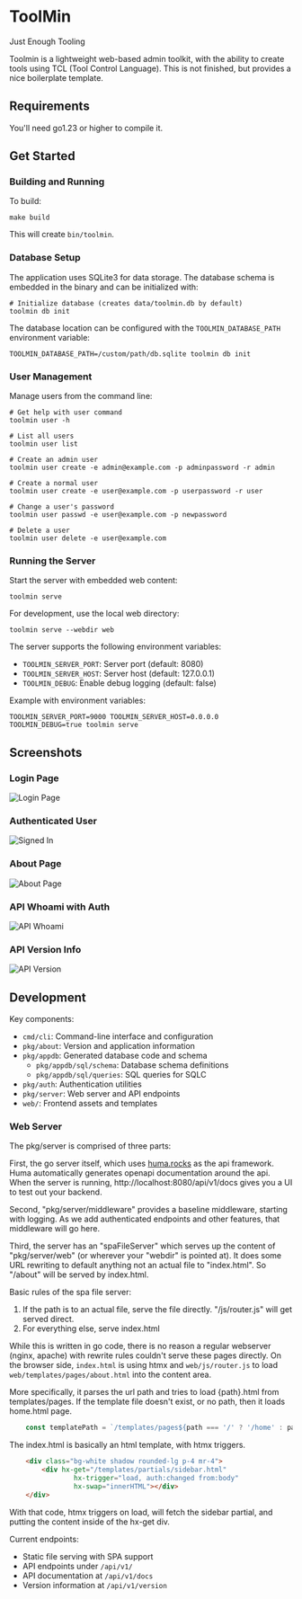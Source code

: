 # ToolMin

Just Enough Tooling

Toolmin is a lightweight web-based admin toolkit, with the ability to create tools using TCL (Tool Control Language). This is not finished, but provides a nice boilerplate template.

## Requirements

You'll need go1.23 or higher to compile it.

## Get Started

### Building and Running

To build:

```shell
make build
```

This will create `bin/toolmin`.

### Database Setup

The application uses SQLite3 for data storage. The database schema is embedded in the binary and can be initialized with:

```shell
# Initialize database (creates data/toolmin.db by default)
toolmin db init
```

The database location can be configured with the `TOOLMIN_DATABASE_PATH` environment variable:

```shell
TOOLMIN_DATABASE_PATH=/custom/path/db.sqlite toolmin db init
```

### User Management

Manage users from the command line:

```shell
# Get help with user command
toolmin user -h

# List all users
toolmin user list

# Create an admin user
toolmin user create -e admin@example.com -p adminpassword -r admin

# Create a normal user
toolmin user create -e user@example.com -p userpassword -r user

# Change a user's password
toolmin user passwd -e user@example.com -p newpassword

# Delete a user
toolmin user delete -e user@example.com
```

### Running the Server

Start the server with embedded web content:

```shell
toolmin serve
```

For development, use the local web directory:

```shell
toolmin serve --webdir web
```

The server supports the following environment variables:
- `TOOLMIN_SERVER_PORT`: Server port (default: 8080)
- `TOOLMIN_SERVER_HOST`: Server host (default: 127.0.0.1)
- `TOOLMIN_DEBUG`: Enable debug logging (default: false)

Example with environment variables:

```shell
TOOLMIN_SERVER_PORT=9000 TOOLMIN_SERVER_HOST=0.0.0.0 TOOLMIN_DEBUG=true toolmin serve
```

## Screenshots

### Login Page
![Login Page](docs/images/login-page.png)

### Authenticated User
![Signed In](docs/images/account-page.png)

### About Page
![About Page](docs/images/about-page.png)

### API Whoami with Auth
![API Whoami](docs/images/api-whoami.png)

### API Version Info
![API Version](docs/images/apiversion.png)

## Development

Key components:
- `cmd/cli`: Command-line interface and configuration
- `pkg/about`: Version and application information
- `pkg/appdb`: Generated database code and schema
  - `pkg/appdb/sql/schema`: Database schema definitions
  - `pkg/appdb/sql/queries`: SQL queries for SQLC
- `pkg/auth`: Authentication utilities
- `pkg/server`: Web server and API endpoints
- `web/`: Frontend assets and templates

### Web Server

The pkg/server is comprised of three parts:

First, the go server itself, which uses [huma.rocks](https://huma.rocks) as the api framework. Huma automatically generates openapi documentation around the api. When the server is running, http://localhost:8080/api/v1/docs gives you a UI to test out your backend.

Second, "pkg/server/middleware" provides a baseline middleware, starting with logging. As we add authenticated endpoints and other features, that middleware will go here.

Third, the server has an "spaFileServer" which serves up the content of "pkg/server/web" (or wherever your "webdir" is pointed at). It does some URL rewriting to default anything not an actual file to "index.html". So "/about" will be served by index.html.  

Basic rules of the spa file server:
1. If the path is to an actual file, serve the file directly. "/js/router.js" will get served direct.
2. For everything else, serve index.html

While this is written in go code, there is no reason a regular webserver (nginx, apache) with rewrite rules couldn't serve these pages directly. On the browser side, `index.html` is using htmx and `web/js/router.js` to load `web/templates/pages/about.html` into the content area. 

More specifically, it parses the url path and tries to load {path}.html from templates/pages. If the template file doesn't exist, or no path, then it loads home.html page.

```javascript
    const templatePath = `/templates/pages${path === '/' ? '/home' : path}.html`;
```

The index.html is basically an html template, with htmx triggers.

```html
    <div class="bg-white shadow rounded-lg p-4 mr-4">
        <div hx-get="/templates/partials/sidebar.html" 
                hx-trigger="load, auth:changed from:body"
                hx-swap="innerHTML"></div>
    </div>
```

With that code, htmx triggers on load, will fetch the sidebar partial, and putting the content inside of the hx-get div.

Current endpoints:
- Static file serving with SPA support
- API endpoints under `/api/v1/`
- API documentation at `/api/v1/docs`
- Version information at `/api/v1/version`

